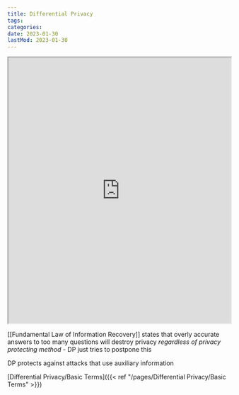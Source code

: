 ```yaml
---
title: Differential Privacy
tags:
categories:
date: 2023-01-30
lastMod: 2023-01-30
---
```

<iframe src="https://www.cis.upenn.edu/~aaroth/Papers/privacybook.pdf" style="height:600px;width:100%"> </iframe>

[[Fundamental Law of Information Recovery]] states that overly accurate answers to too many questions will destroy privacy *regardless of privacy protecting method* - DP just tries to postpone this

DP protects against attacks that use auxiliary information

[Differential Privacy/Basic Terms]({{< ref "/pages/Differential Privacy/Basic Terms" >}})



